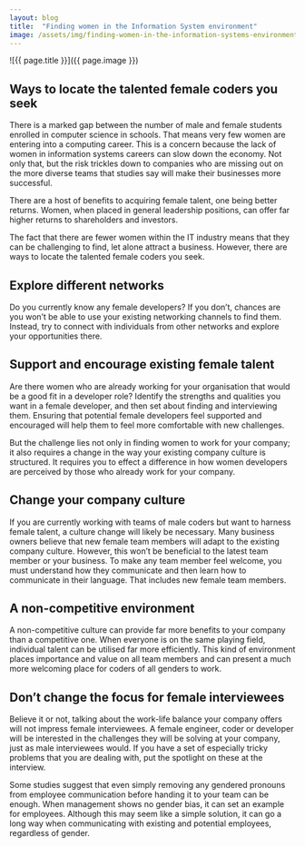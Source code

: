 ```yaml
---
layout: blog
title:  "Finding women in the Information System environment"
image: /assets/img/finding-women-in-the-information-systems-environment.jpg
---
```


![{{ page.title }}]({{ page.image }})


## Ways to locate the talented female coders you seek
There is a marked gap between the number of male and female students enrolled in computer science in schools. That means very few women are entering into a computing career. This is a concern because the lack of women in information systems careers can slow down the economy. Not only that, but the risk trickles down to companies who are missing out on the more diverse teams that studies say will make their businesses more successful.

There are a host of benefits to acquiring female talent, one being better returns. Women, when placed in general leadership positions, can offer far higher returns to shareholders and investors.

The fact that there are fewer women within the IT industry means that they can be challenging to find, let alone attract a business. However, there are ways to locate the talented female coders you seek.


## Explore different networks
Do you currently know any female developers? If you don’t, chances are you won’t be able to use your existing networking channels to find them. Instead, try to connect with individuals from other networks and explore your opportunities there.

## Support and encourage existing female talent
Are there women who are already working for your organisation that would be a good fit in a developer role? Identify the strengths and qualities you want in a female developer, and then set about finding and interviewing them. Ensuring that potential female developers feel supported and encouraged will help them to feel more comfortable with new challenges.

But the challenge lies not only in finding women to work for your company; it also requires a change in the way your existing company culture is structured. It requires you to effect a difference in how women developers are perceived by those who already work for your company.

## Change your company culture
If you are currently working with teams of male coders but want to harness female talent, a culture change will likely be necessary. Many business owners believe that new female team members will adapt to the existing company culture. However, this won’t be beneficial to the latest team member or your business. To make any team member feel welcome, you must understand how they communicate and then learn how to communicate in their language. That includes new female team members.

## A non-competitive environment
A non-competitive culture can provide far more benefits to your company than a competitive one. When everyone is on the same playing field, individual talent can be utilised far more efficiently. This kind of environment places importance and value on all team members and can present a much more welcoming place for coders of all genders to work.

## Don’t change the focus for female interviewees
Believe it or not, talking about the work-life balance your company offers will not impress female interviewees. A female engineer, coder or developer will be interested in the challenges they will be solving at your company, just as male interviewees would. If you have a set of especially tricky problems that you are dealing with, put the spotlight on these at the interview.

Some studies suggest that even simply removing any gendered pronouns from employee communication before handing it to your team can be enough. When management shows no gender bias, it can set an example for employees. Although this may seem like a simple solution, it can go a long way when communicating with existing and potential employees, regardless of gender.
